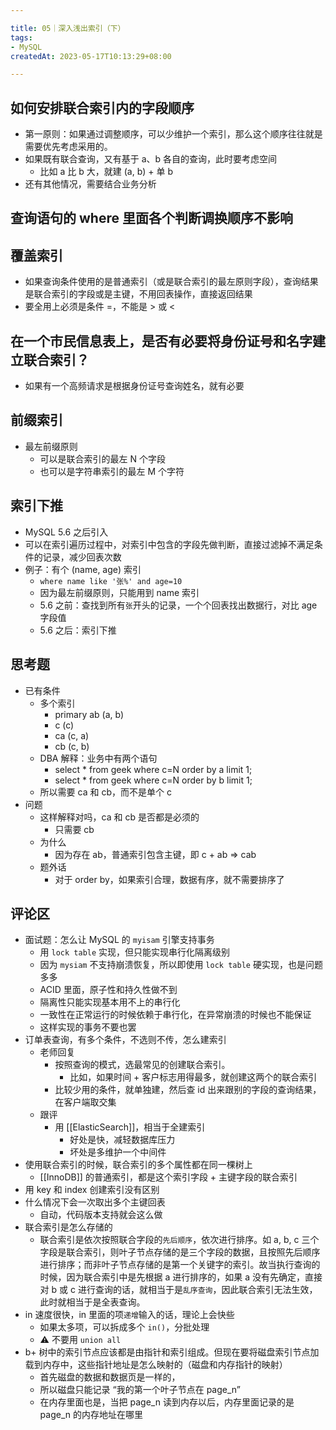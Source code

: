 ```yaml
---

title: 05｜深入浅出索引（下）
tags:
- MySQL
createdAt: 2023-05-17T10:13:29+08:00

---
```


## 如何安排联合索引内的字段顺序

- 第一原则：如果通过调整顺序，可以少维护一个索引，那么这个顺序往往就是需要优先考虑采用的。
- 如果既有联合查询，又有基于 a、b 各自的查询，此时要考虑空间
  - 比如 a 比 b 大，就建 (a, b) + 单 b
- 还有其他情况，需要结合业务分析

## 查询语句的 where 里面各个判断调换顺序不影响

## 覆盖索引

- 如果查询条件使用的是普通索引（或是联合索引的最左原则字段），查询结果是联合索引的字段或是主键，不用回表操作，直接返回结果
- 要全用上必须是条件 =，不能是 > 或 <

## 在一个市民信息表上，是否有必要将身份证号和名字建立联合索引？

- 如果有一个高频请求是根据身份证号查询姓名，就有必要

## 前缀索引

- 最左前缀原则
  - 可以是联合索引的最左 N 个字段
  - 也可以是字符串索引的最左 M 个字符

## 索引下推

- MySQL 5.6 之后引入
- 可以在索引遍历过程中，对索引中包含的字段先做判断，直接过滤掉不满足条件的记录，减少回表次数
- 例子：有个 (name, age) 索引
  - `where name like '张%' and age=10`
  - 因为最左前缀原则，只能用到 name 索引
  - 5.6 之前：查找到所有`张`开头的记录，一个个回表找出数据行，对比 age 字段值
  - 5.6 之后：索引下推

## 思考题

- 已有条件
  - 多个索引
    - primary ab (a, b)
    - c (c)
    - ca (c, a)
    - cb (c, b)
  - DBA 解释：业务中有两个语句
    - select * from geek where c=N order by a limit 1;
    - select * from geek where c=N order by b limit 1;
  - 所以需要 ca 和 cb，而不是单个 c
- 问题
  - 这样解释对吗，ca 和 cb 是否都是必须的
    - 只需要 cb
  - 为什么
    - 因为存在 ab，普通索引包含主键，即 c + ab => cab
  - 题外话
    - 对于 order by，如果索引合理，数据有序，就不需要排序了

## 评论区

- 面试题：怎么让 MySQL 的 `myisam` 引擎支持事务
  - 用 `lock table` 实现，但只能实现串行化隔离级别
  - 因为 `mysiam` 不支持崩溃恢复，所以即使用 `lock table` 硬实现，也是问题多多
  - ACID 里面，原子性和持久性做不到
  - 隔离性只能实现基本用不上的串行化
  - 一致性在正常运行的时候依赖于串行化，在异常崩溃的时候也不能保证
  - 这样实现的事务不要也罢
- 订单表查询，有多个条件，不选则不传，怎么建索引
  - 老师回复
    - 按照查询的模式，选最常见的创建联合索引。
      - 比如，如果时间 + 客户标志用得最多，就创建这两个的联合索引
    - 比较少用的条件，就单独建，然后查 id 出来跟别的字段的查询结果，在客户端取交集
  - 跟评
    - 用 [[ElasticSearch]]，相当于全建索引
      - 好处是快，减轻数据库压力
      - 坏处是多维护一个中间件
- 使用联合索引的时候，联合索引的多个属性都在同一棵树上
  - [[InnoDB]] 的普通索引，都是这个索引字段 + 主键字段的联合索引
- 用 key 和 index 创建索引没有区别
- 什么情况下会一次取出多个主键回表
  - 自动，代码版本支持就会这么做
- 联合索引是怎么存储的
  - 联合索引是依次按照联合字段的`先后顺序`，依次进行排序。如 a, b, c 三个字段是联合索引，则叶子节点存储的是三个字段的数据，且按照先后顺序进行排序；而非叶子节点存储的是第一个关键字的索引。故当执行查询的时候，因为联合索引中是先根据 a 进行排序的，如果 a 没有先确定，直接对 b 或 c 进行查询的话，就相当于是`乱序查询`，因此联合索引无法生效，此时就相当于是全表查询。
- in 速度很快，in 里面的项`递增`输入的话，理论上会快些
  - 如果太多项，可以拆成多个 `in()`，分批处理
  - ⚠️ 不要用 `union all`
- b+ 树中的索引节点应该都是由指针和索引组成。但现在要将磁盘索引节点加载到内存中，这些指针地址是怎么映射的（磁盘和内存指针的映射）
  - 首先磁盘的数据和数据页是一样的，
  - 所以磁盘只能记录 “我的第一个叶子节点在 page_n”
  - 在内存里面也是，当把 page_n 读到内存以后，内存里面记录的是 page_n 的内存地址在哪里
